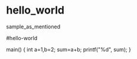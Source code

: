 # hello_world
sample_as_mentioned


#hello-world

main()
{
  int a=1,b=2;
  sum=a+b;
  printf("%d", sum);
 }
  
